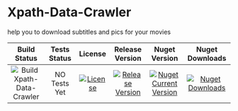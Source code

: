 # Xpath-Data-Crawler

help you to download subtitles and pics for your movies


| Build Status | Tests Status | License | Release Version | Nuget Version | Nuget Downloads
|:---------------------------------------------------------------------------------------------------------------------------------------------------------------:|:-----------------------------------------------------------------------------------------------------------------------------------------------------------------------------------------:|:---------------------------------------------------------------------------------------------------------------------------------------------------------:|:-------------------------------------------------------------------------------------------------------------------------------------------------------------------------------------:|:--------------------------------------------------------------------------------------------------------------------------------------------------------------------------------:|:--------------------------------------------------------------------------------------------------------------------------------------------------------------------------:|
| ![Build Xpath-Data-Crawler](https://github.com/lordkian/Xpath-Data-Crawler/workflows/Build%20Xpath-Data-Crawler/badge.svg) | NO Tests Yet | [![License](https://img.shields.io/github/license/lordkian/Xpath-Data-Crawler.svg)](https://github.com/lordkian/Xpath-Data-Crawle) | [![Release Version](https://img.shields.io/github/release/lordkian/Xpath-Data-Crawler.svg)](https://github.com/lordkian/Xpath-Data-Crawle/releases) | [![Nuget Current Version](https://img.shields.io/nuget/v/Xpath-Data-Crawler.svg?style=flat&label=Xpath_Data_Crawler)](https://www.nuget.org/packages/Xpath-Data-Crawler/) | [![Nuget Downloads](https://img.shields.io/nuget/dt/Xpath-Data-Crawler.svg?style=flat&label=Xpath_Data_Crawler)](https://www.nuget.org/packages/Xpath-Data-Crawler/)

